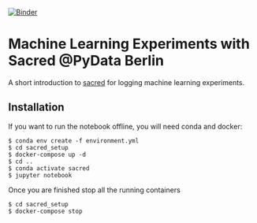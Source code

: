 [![Binder](https://mybinder.org/badge_logo.svg)](https://mybinder.org/v2/gh/JarnoRFB/pydata_berlin_sacred/master?filepath=index.ipynb)

# Machine Learning Experiments with Sacred @PyData Berlin
A short introduction to [sacred](https://github.com/IDSIA/sacred) for logging machine learning experiments.

## Installation
If you want to run the notebook offline, you will need conda and docker:

    $ conda env create -f environment.yml
    $ cd sacred_setup
    $ docker-compose up -d
    $ cd ..
    $ conda activate sacred
    $ jupyter notebook

Once you are finished stop all the running containers

    $ cd sacred_setup
    $ docker-compose stop
    
